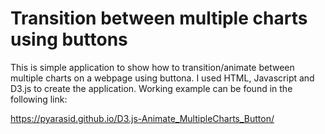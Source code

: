 # Transition between multiple charts using buttons

This is simple application to show how to transition/animate between multiple charts on a webpage using buttona. I used HTML, Javascript and D3.js to create the application. Working example can be found in the following link:

https://pyarasid.github.io/D3.js-Animate_MultipleCharts_Button/
